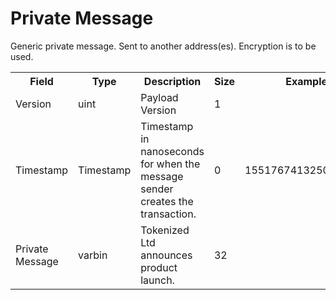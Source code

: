 # Private Message

Generic private message. Sent to another address(es). Encryption is to be used.

<div class="ritz grid-container" dir="ltr">
    <table class="waffle" cellspacing="0" cellpadding="0" table-layout=fixed width=100%>
         <tr style='height:19px;'>
            <th style="width:20%" class="s0">Field</th>
            <th style="width:10%" class="s0">Type</th>
            <th style="width:30%" class="s0">Description</th>
            <th style="width:5%" class="s0">Size</th>
            <th style="width:20%" class="s0">Example</th>
            <th class="s1">Notes</th>
        </tr>
        <tr>
            <td class="s0">Version</td>
            <td class="s0">uint</td>
            <td class="s0">Payload Version</td>
            <td class="s0">1</td>
            <td class="s0"></td>
            <td class="s0"></td>
        </tr>
        <tr>
            <td class="s0">Timestamp</td>
            <td class="s0">Timestamp</td>
            <td class="s0">Timestamp in nanoseconds for when the message sender creates the transaction.</td>
            <td class="s0">0</td>
            <td class="s0">1551767413250187179</td>
            <td class="s0"></td>
        </tr>
        <tr>
            <td class="s0">Private Message</td>
            <td class="s0">varbin</td>
            <td class="s0">Tokenized Ltd announces product launch.</td>
            <td class="s0">32</td>
            <td class="s0"></td>
            <td class="s0"></td>
        </tr>
    </table>
</div>
